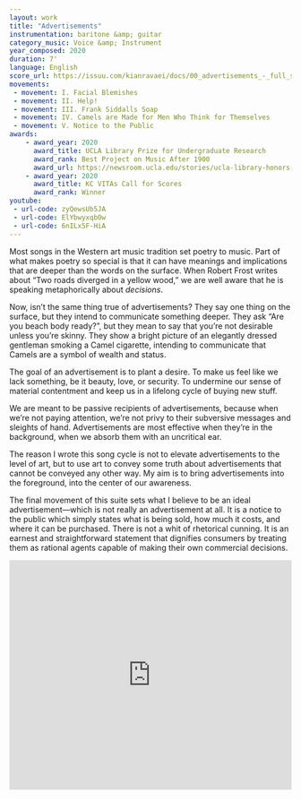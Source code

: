 ```yaml
---
layout: work
title: "Advertisements"
instrumentation: baritone &amp; guitar
category_music: Voice &amp; Instrument
year_composed: 2020
duration: 7'
language: English
score_url: https://issuu.com/kianravaei/docs/00_advertisements_-_full_score_-_ed_4
movements:
 - movement: I. Facial Blemishes
 - movement: II. Help!
 - movement: III. Frank Siddalls Soap
 - movement: IV. Camels are Made for Men Who Think for Themselves
 - movement: V. Notice to the Public
awards:
    - award_year: 2020
      award_title: UCLA Library Prize for Undergraduate Research
      award_rank: Best Project on Music After 1900
      award_url: https://newsroom.ucla.edu/stories/ucla-library-honors-stellar-undergraduate-researchers
    - award_year: 2020
      award_title: KC VITAs Call for Scores
      award_rank: Winner
youtube:
 - url-code: zyQewsUb5JA
 - url-code: ElYbwyxqb0w
 - url-code: 6nILx5F-HiA
---
```


<!--
I. Facial Blemishes    
II. Help!    
III. Frank Siddalls Soap    
IV. Camels Are Made for Men Who Think for Themselves     
V. Notice to the Public
-->

<!--Traditionally, composers have set poetry to song, but there has been a recent trend of setting texts that are more quotidian, like court transcripts (Melissa Dunphy's <a href="http://www.melissadunphy.com/composition.php?id=7" target="_blank"><i>The Gonzales Cantata</i></a>) and demographic data (Caroline Shaw's <a href="https://carolineshaw.com/tothehands/" target="_blank"><i>To The Hands</i></a>).

Advertisements, unlike poetry, are by their nature ephemeral. They appear on television or a billboard for a few weeks and then disappear forever. But like the best poetry, advertisements are rich with meaning and communicate largely by way of implication.

Music has a unique power of coloring words, bringing out innuendoes that may not have been noticed otherwise. I tried to leverage this power to reveal the macabre, irony, and pathos inherent in advertisements.

This song cycle, written for guitarist Eliot Fisk and baritone Daniel Bayot, sets five early American print advertisements found in nationally disseminated magazines and local newspapers. Fear-mongering, hypocrisy, and tactics of manipulation are made audible through music that ranges from disturbing to ludicrous. (The fifth and final movement, however, offers a rare moment of sincerity in advertising.)-->

Most songs in the Western art music tradition set poetry to music. Part of what makes poetry so special is that it can have meanings and implications that are deeper than the words on the surface. When Robert Frost writes about “Two roads diverged in a yellow wood,” we are well aware that he is speaking metaphorically about _decisions_. 

Now, isn’t the same thing true of advertisements? They say one thing on the surface, but they intend to communicate something deeper. They ask “Are you beach body ready?”, but they mean to say that you’re not desirable unless you’re skinny. They show a bright picture of an elegantly dressed gentleman smoking a Camel cigarette, intending to communicate that Camels are a symbol of wealth and status.

The goal of an advertisement is to plant a desire. To make us feel like we lack something, be it beauty, love, or security. To undermine our sense of material contentment and keep us in a lifelong cycle of buying new stuff.

We are meant to be passive recipients of advertisements, because when we’re not paying attention, we’re not privy to their subversive messages and sleights of hand. Advertisements are most effective when they’re in the background, when we absorb them with an uncritical ear.

The reason I wrote this song cycle is not to elevate advertisements to the level of art, but to use art to convey some truth about advertisements that cannot be conveyed any other way. My aim is to bring advertisements into the foreground, into the center of our awareness.

The final movement of this suite sets what I believe to be an ideal advertisement—which is not really an advertisement at all. It is a notice to the public which simply states what is being sold, how much it costs, and where it can be purchased. There is not a whit of rhetorical cunning. It is an earnest and straightforward statement that dignifies consumers by treating them as rational agents capable of making their own commercial decisions.

<iframe style="margin-bottom:5px;" width="100%" height="410" scrolling="no" frameborder="no" allow="autoplay" src="https://w.soundcloud.com/player/?url=https%3A//api.soundcloud.com/playlists/1280023966&color=%23ff5500&auto_play=false&hide_related=false&show_comments=true&show_user=true&show_reposts=false&show_teaser=true"></iframe><div style="font-size: 10px; color: #cccccc;line-break: anywhere;word-break: normal;overflow: hidden;white-space: nowrap;text-overflow: ellipsis; font-family: Interstate,Lucida Grande,Lucida Sans Unicode,Lucida Sans,Garuda,Verdana,Tahoma,sans-serif;font-weight: 100;">

<!--Facebook video-->
<!--
<div class="center flex-video">
    <iframe src="https://www.facebook.com/plugins/video.php?href=https%3A%2F%2Fwww.facebook.com%2Fuclalibrary%2Fvideos%2F866026133918646%2F&show_text=0&width=560" width="560" height="315" style="border:none;overflow:hidden" scrolling="no" frameborder="0" allowTransparency="true" allowFullScreen="true"></iframe>
</div>-->
